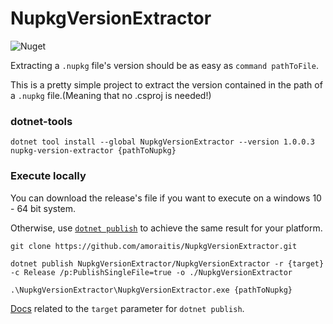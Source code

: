 # NupkgVersionExtractor

![Nuget](https://img.shields.io/nuget/v/NupkgVersionExtractor?style=social)

Extracting a `.nupkg` file's version should be as easy as `command pathToFile`.

This is a pretty simple project to extract the version contained in the path of a `.nupkg` file.(Meaning that no .csproj is needed!)

### dotnet-tools

```
dotnet tool install --global NupkgVersionExtractor --version 1.0.0.3
nupkg-version-extractor {pathToNupkg}
```

### Execute locally

You can download the release's file if you want to execute on a windows 10 - 64 bit system.

Otherwise, use [`dotnet publish`](https://docs.microsoft.com/en-us/dotnet/core/tools/dotnet-publish) to achieve the same result for your platform.

```
git clone https://github.com/amoraitis/NupkgVersionExtractor.git

dotnet publish NupkgVersionExtractor/NupkgVersionExtractor -r {target} -c Release /p:PublishSingleFile=true -o ./NupkgVersionExtractor

.\NupkgVersionExtractor\NupkgVersionExtractor.exe {pathToNupkg}
```

[Docs](https://docs.microsoft.com/en-us/dotnet/core/deploying/) related to the `target` parameter for `dotnet publish`.
